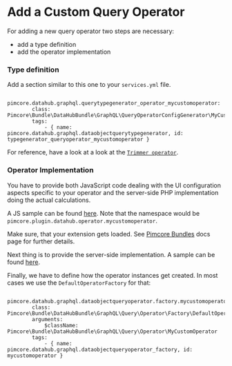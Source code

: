 # Add a Custom Query Operator

For adding a new query operator two steps are necessary: 
- add a type definition
- add the operator implementation

### Type definition

Add a section similar to this one to your `services.yml` file.

```
    pimcore.datahub.graphql.querytypegenerator_operator_mycustomoperator:
        class: Pimcore\Bundle\DataHubBundle\GraphQL\QueryOperatorConfigGenerator\MyCustomOperator
        tags:
            - { name: pimcore.datahub.graphql.dataobjectquerytypegenerator, id: typegenerator_queryoperator_mycustomoperator }                        
```

For reference, have a look at a look at the 
[`Trimmer operator`](https://github.com/pimcore/data-hub/blob/master/src/GraphQL/Query/Operator/Trimmer.php).

### Operator Implementation

You have to provide both JavaScript code dealing with the UI configuration aspects specific to  your operator
and the server-side PHP implementation doing the actual calculations. 

A JS sample can be found [here](https://github.com/pimcore/data-hub/blob/master/src/Resources/public/js/queryoperator/Trimmer.js). 
Note that the namespace would be `pimcore.plugin.datahub.operator.mycustomoperator`. 

Make sure, that your extension gets loaded. See [Pimcore Bundles](https://pimcore.com/docs/6.x/Development_Documentation/Extending_Pimcore/Bundle_Developers_Guide/Pimcore_Bundles/index.html)
docs page for further details.

Next thing is to provide the server-side implementation.
A sample can be found [here](https://github.com/pimcore/data-hub/blob/master/src/GraphQL/Query/Operator/Trimmer.php). 

Finally, we have to define how the operator instances get created.
In most cases we use the `DefaultOperatorFactory` for that:

```
    pimcore.datahub.graphql.dataobjectqueryoperator.factory.mycustomoperator:
        class: Pimcore\Bundle\DataHubBundle\GraphQL\Query\Operator\Factory\DefaultOperatorFactory
        arguments:
            $className: Pimcore\Bundle\DataHubBundle\GraphQL\Query\Operator\MyCustomOperator
        tags:
            - { name: pimcore.datahub.graphql.dataobjectqueryoperator_factory, id: mycustomoperator }
```
